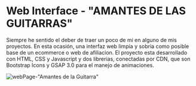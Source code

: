 # Web Interface - "AMANTES DE LAS GUITARRAS"

Siempre he sentido el deber de traer un poco de mi en alguno de mis proyectos. En esta ocasión, una interfaz web limpia y sobria como posible base de un ecommerce o web de afiliacion. 
El proyecto esta desarrollado con HTML, CSS y Javascript y dos librerias, conectadas por CDN, que son Bootstrap Icons y GSAP 3.0 para el manejo de animaciones.


![webPage-"Amantes de la Guitarra"](https://user-images.githubusercontent.com/81191528/226188911-8667fadf-ea21-462e-afea-b26ce8305fce.gif)
